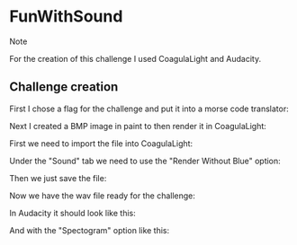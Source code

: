 # FunWithSound

> [!NOTE]
> For the creation of this challenge I used CoagulaLight and Audacity.

## Challenge creation

First I chose a flag for the challenge and put it into a morse code translator:


Next I created a BMP image in paint to then render it in CoagulaLight:


First we need to import the file into CoagulaLight:


Under the "Sound" tab we need to use the "Render Without Blue" option:


Then we just save the file:


Now we have the wav file ready for the challenge:


In Audacity it should look like this:


And with the "Spectogram" option like this:
